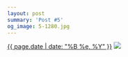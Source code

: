 ```yaml
---
layout: post
summary: 'Post #5'
og_image: 5-1280.jpg
---
```


<p>
  <time><a href="/5">{{ page.date | date: "%B %e, %Y" }}</a></time>
  <a href="/5"><img src="{{ site.assets_url }}/5-640.jpg" srcset="{{ site.assets_url }}/5-1280.jpg 1280w, {{ site.assets_url }}/5-960.jpg 960w, {{ site.assets_url }}/5-640.jpg 640w, {{ site.assets_url }}/5-320.jpg 320w" sizes="(min-width: 700px) 50vw, calc(100vw - 2rem)" /></a>
</p>
